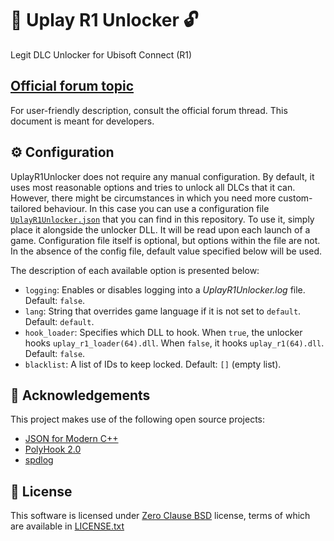 ﻿# 🐨 Uplay R1 Unlocker 🔓

Legit DLC Unlocker for Ubisoft Connect (R1)

## [Official forum topic]

For user-friendly description, consult the official forum thread. This document is meant for developers.

[Official forum topic]: https://cs.rin.ru/forum/viewtopic.php?p=2337576#p2337576

## ⚙ Configuration

UplayR1Unlocker does not require any manual configuration. By default, it uses most reasonable options and tries to unlock all DLCs that it can. However, there might be circumstances in which you need more custom-tailored behaviour. In this case you can use a configuration file [`UplayR1Unlocker.json`](./res/UplayR1Unlocker.jsonc) that you can find in this repository. To use it, simply place it alongside the unlocker DLL. It will be read upon each launch of a game. Configuration file itself is optional, but options within the file are not. In the absence of the config file, default value specified below will be used.

The description of each available option is presented below:

- `logging`: Enables or disables logging into a _UplayR1Unlocker.log_ file. Default: `false`.
- `lang`: String that overrides game language if it is not set to `default`. Default: `default`.
- `hook_loader`: Specifies which DLL to hook. When `true`, the unlocker hooks `uplay_r1_loader(64).dll`. When `false`, it hooks `uplay_r1(64).dll`. Default: `false`.
- `blacklist`: A list of IDs to keep locked. Default: `[]` (empty list).

## 👋 Acknowledgements

This project makes use of the following open source projects:

- [JSON for Modern C++](https://github.com/nlohmann/json)
- [PolyHook 2.0](https://github.com/stevemk14ebr/PolyHook_2_0)
- [spdlog](https://github.com/gabime/spdlog)

## 📄 License

This software is licensed under [Zero Clause BSD] license, terms of which are available in [LICENSE.txt]


[Zero Clause BSD]: https://choosealicense.com/licenses/0bsd/

[LICENSE.txt]: ./LICENSE.txt
